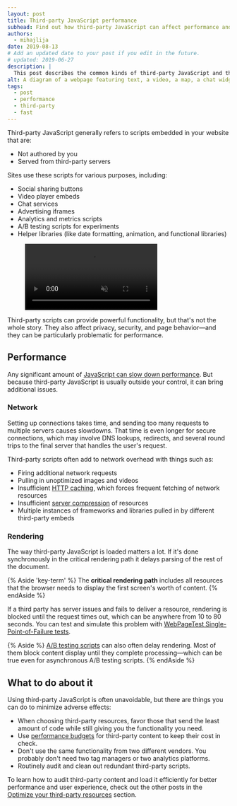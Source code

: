 ```yaml
---
layout: post
title: Third-party JavaScript performance
subhead: Find out how third-party JavaScript can affect performance and what you can do to keep it from slowing down your sites.
authors:
  - mihajlija
date: 2019-08-13
# Add an updated date to your post if you edit in the future.
# updated: 2019-06-27
description: |
  This post describes the common kinds of third-party JavaScript and the performance issues they can cause. It also provides general guidance about how to optimize third-party scripts.
alt: A diagram of a webpage featuring text, a video, a map, a chat widget, and social media sharing buttons.
tags:
  - post
  - performance
  - third-party
  - fast
---
```


Third-party JavaScript generally refers to scripts embedded in your website that are:
- Not authored by you
- Served from third-party servers

Sites use these scripts for various purposes, including:
- Social sharing buttons
- Video player embeds
- Chat services
- Advertising iframes
- Analytics and metrics scripts
- A/B testing scripts for experiments
- Helper libraries (like date formatting, animation, and functional libraries)

<figure class="w-figure w-figure--fullbleed">
  <video autoplay loop muted playsinline>
    <source src="./third-party-examples.mp4" type="video/mp4">
  </video>
</figure>

Third-party scripts can provide powerful functionality, but that's not the whole story. They also affect privacy, security, and page behavior⁠—and they can be particularly problematic for performance.

## Performance
Any significant amount of [JavaScript can slow down performance](/bootup-time). But because third-party JavaScript is usually outside your control, it can bring additional issues.

### Network
Setting up connections takes time, and sending too many requests to multiple servers causes slowdowns. That time is even longer for secure connections, which may involve DNS lookups, redirects, and several round trips to the final server that handles the user's request.

Third-party scripts often add to network overhead with things such as:
- Firing additional network requests
- Pulling in unoptimized images and videos
- Insufficient [HTTP caching](https://developers.google.com/web/fundamentals/performance/optimizing-content-efficiency/http-caching), which forces frequent fetching of network resources
- Insufficient [server compression](https://developers.google.com/web/fundamentals/performance/optimizing-content-efficiency/optimize-encoding-and-transfer) of resources
- Multiple instances of frameworks and libraries pulled in by different third-party embeds

### Rendering
The way third-party JavaScript is loaded matters a lot. If it's done synchronously in the critical rendering path it delays parsing of the rest of the document.

{% Aside 'key-term' %}
The __critical rendering path__ includes all resources that the browser needs to display the first screen's worth of content.
{% endAside %}

If a third party has server issues and fails to deliver a resource, rendering is blocked until the request times out, which can be anywhere from 10 to 80 seconds. You can test and simulate this problem with [WebPageTest Single-Point-of-Failure tests](https://css-tricks.com/use-webpagetest-api/#single-point-of-failure).

{% Aside %}
[A/B testing scripts](https://developers.google.com/web/fundamentals/performance/optimizing-content-efficiency/loading-third-party-javascript/#ab_test_smaller_samples_of_users) can also often delay rendering. Most of them block content display until they complete processing—which can be true even for asynchronous A/B testing scripts.
{% endAside %}

## What to do about it
Using third-party JavaScript is often unavoidable, but there are things you can do to minimize adverse effects:
- When choosing third-party resources, favor those that send the least amount of code while still giving you the functionality you need.
- Use [performance budgets](/use-lighthouse-for-performance-budgets/) for third-party content to keep their cost in check.
- Don't use the same functionality from two different vendors. You probably don't need two tag managers or two analytics platforms.
- Routinely audit and clean out redundant third-party scripts.

To learn how to audit third-party content and load it efficiently for better performance and user experience, check out the other posts in the [Optimize your third-party resources](/fast/#optimize-your-third-party-resources) section.

